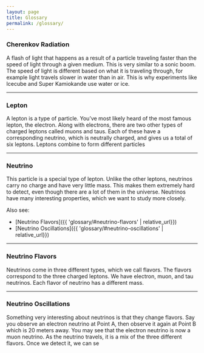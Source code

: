 ```yaml
---
layout: page
title: Glossary
permalink: /glossary/
---
```


### Cherenkov Radiation
A flash of light that happens as a result of a particle traveling faster than the speed of light through a given medium. This is very similar to a sonic boom. The speed of light is different based on what it is traveling through, for example light travels slower in water than in air. This is why experiments like Icecube and Super Kamiokande use water or ice.

---

### Lepton
A lepton is a type of particle. You’ve most likely heard of the most famous lepton, the electron. Along with electrons, there are two other types of charged leptons called muons and taus. Each of these have a corresponding neutrino, which is neutrally charged, and gives us a total of six leptons. Leptons combine to form different particles 

---

### Neutrino
This particle is a special type of lepton. Unlike the other leptons, neutrinos carry no charge and have very little mass. This makes them extremely hard to detect, even though there are a lot of them in the universe. Neutrinos have many interesting properties, which we want to study more closely.

Also see:
* [Neutrino Flavors]({{ 'glossary/#neutrino-flavors' | relative_url}})
* [Neutrino Oscillations]({{ 'glossary/#neutrino-oscillations' | relative_url}})

---

### Neutrino Flavors
Neutrinos come in three different types, which we call flavors. The flavors correspond to the three charged leptons. We have electron, muon, and tau neutrinos. Each flavor of neutrino has a different mass. 

---

### Neutrino Oscillations
Something very interesting about neutrinos is that they change flavors. Say you observe an electron neutrino at Point A, then observe it again at Point B which is 20 meters away. You may see that the electron neutrino is
now a muon neutrino. As the neutrino travels, it is a mix of the three different flavors. Once we detect it, we can se
